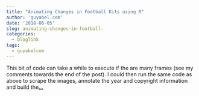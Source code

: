 ```yaml
---
title: "Animating Changes in Football Kits using R"
author: 'guyabel.com'
date: '2018-06-05'
slug: animating-changes-in-football-
categories:
  - bloglink
tags:
  - guyabelcom
---
```


This bit of code can take a while to execute if the are many frames (see my comments towards the end of the post). I could then run the same code as above to scrape the images, annotate the year and copyright information and build the[... <i class="fas fa-external-link-alt"></i>](https://guyabel.com/post/football-kits/)

